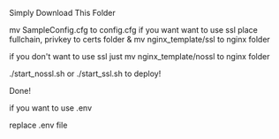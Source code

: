 Simply Download This Folder

mv SampleConfig.cfg to config.cfg
if you want want to use ssl
place fullchain, privkey to certs folder & mv nginx_template/ssl to nginx folder

if you don't want to use ssl
just mv nginx_template/nossl to nginx folder

./start_nossl.sh or ./start_ssl.sh to deploy!

Done!



if you want to use .env

replace .env file
